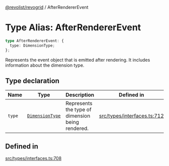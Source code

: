 [@revolist/revogrid](README.md) / AfterRendererEvent

# Type Alias: AfterRendererEvent

```ts
type AfterRendererEvent: {
  type: DimensionType;
};
```

Represents the event object that is emitted after rendering.
It includes information about the dimension type.

## Type declaration

| Name | Type | Description | Defined in |
| ------ | ------ | ------ | ------ |
| `type` | [`DimensionType`](TypeAlias.DimensionType.md) | Represents the type of dimension being rendered. | [src/types/interfaces.ts:712](https://github.com/revolist/revogrid/blob/6957d67da887b25ac544cadb80669dc782e7d7d6/src/types/interfaces.ts#L712) |

## Defined in

[src/types/interfaces.ts:708](https://github.com/revolist/revogrid/blob/6957d67da887b25ac544cadb80669dc782e7d7d6/src/types/interfaces.ts#L708)

